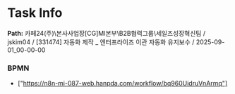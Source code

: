# Task Info

**Path:** 카페24(주)\본사사업장\[CG]MI본부\B2B협력그룹\세일즈성장혁신팀 / jskim04 / [331474] 자동화 제작 _ 엔터프라이즈 이관 자동화 유지보수 / 2025-09-01_00-00-00

### BPMN
- ["https://n8n-mi-087-web.hanpda.com/workflow/bq960UidruVnArmq"]

